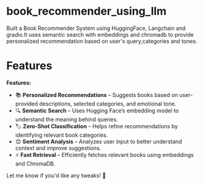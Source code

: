 # book_recommender_using_llm
Built a Book Recommender System using HuggingFace, Langchain and gradio.It uses semantic search with embeddings and chromadb to provide personalized recommendation based on user's query,categories and tones.

# Features

**Features:**  
- 📚 **Personalized Recommendations** – Suggests books based on user-provided descriptions, selected categories, and emotional tone.  
- 🔍 **Semantic Search** – Uses Hugging Face’s embedding model to understand the meaning behind queries.  
- 🏷 **Zero-Shot Classification** – Helps refine recommendations by identifying relevant book categories.  
- 😊 **Sentiment Analysis** – Analyzes user input to better understand context and improve suggestions.  
- ⚡ **Fast Retrieval** – Efficiently fetches relevant books using embeddings and ChromaDB.  

Let me know if you'd like any tweaks! 🚀